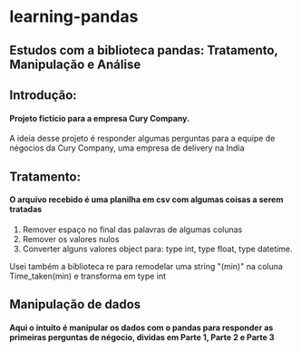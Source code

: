 # learning-pandas
## Estudos com a biblioteca pandas: Tratamento, Manipulação e Análise 

## Introdução:
#### Projeto fictício para a empresa Cury Company.

A ideia desse projeto é responder algumas perguntas para a equipe de négocios da Cury Company, uma empresa de delivery na India 

## Tratamento: 
#### O arquivo recebido é uma planilha em csv com algumas coisas a serem tratadas 

1. Remover espaço no final das palavras de algumas colunas
2. Remover os valores nulos
3. Converter alguns valores object para: type int, type float, type datetime.

Usei também a biblioteca re para remodelar uma string "(min)" na coluna Time_taken(min) e transforma em type int


## Manipulação de dados 
#### Aqui o intuito é manipular os dados com o pandas para responder as primeiras perguntas de négocio, dividas em Parte 1, Parte 2 e Parte 3 

